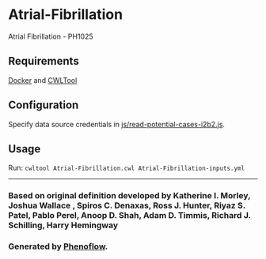 # Atrial-Fibrillation

Atrial Fibrillation - PH1025

## Requirements

[Docker](https://docs.docker.com/install/) and [CWLTool](https://github.com/common-workflow-language/cwltool#install)

## Configuration

Specify data source credentials in [js/read-potential-cases-i2b2.js](js/read-potential-cases-i2b2.js).

## Usage

Run: `cwltool Atrial-Fibrillation.cwl Atrial-Fibrillation-inputs.yml`

***

### Based on original definition developed by Katherine I. Morley, Joshua Wallace , Spiros C. Denaxas, Ross J. Hunter, Riyaz S. Patel, Pablo Perel, Anoop D. Shah, Adam D. Timmis, Richard J. Schilling, Harry Hemingway
### Generated by [Phenoflow](https://kclhi.org/phenoflow).
